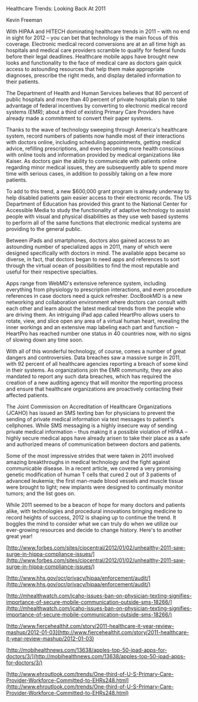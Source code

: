 Healthcare Trends: Looking Back At 2011

Kevin Freeman

With HIPAA and HITECH dominating healthcare trends in 2011 – with no end in sight for 2012 – you can bet that technology is the main focus of this coverage. Electronic medical record conversions are at an all time high as hospitals and medical care providers scramble to qualify for federal funds before their legal deadlines. Healthcare mobile apps have brought new looks and functionality to the face of medical care as doctors gain quick access to astounding resources that help them make appropriate diagnoses, prescribe the right meds, and display detailed information to their patients. 

The Department of Health and Human Services believes that 80 percent of public hospitals and more than 40 percent of private hospitals plan to take advantage of federal incentives by converting to electronic medical record systems (EMR); about a third of existing Primary Care Providers have already made a commitment to convert their paper systems. 

Thanks to the wave of technology sweeping through America's healthcare system, record numbers of patients now handle most of their interactions with doctors online, including scheduling appointments, getting medical advice, refilling prescriptions, and even becoming more health conscious with online tools and information provided by medical organizations like Kaiser. As doctors gain the ability to communicate with patients online regarding minor medical issues, they are subsequently able to spend more time with serious cases, in addition to possibly taking on a few more patients. 

To add to this trend, a new $600,000 grant program is already underway to help disabled patients gain easier access to their electronic records. The US Department of Education has provided this grant to the National Center for Accessible Media to study the functionality of adaptive technology to assist people with visual and physical disabilities as they use web based systems to perform all of the same functions that electronic medical systems are providing to the general public. 

Between iPads and smartphones, doctors also gained access to an astounding number of specialized apps in 2011, many of which were designed specifically with doctors in mind. The available apps became so diverse, in fact, that doctors began to need apps and references to sort through the virtual ocean of possibilities to find the most reputable and useful for their respective specialties. 

Apps range from WebMD's extensive reference system, including everything from physiology to prescription interactions, and even procedure references in case doctors need a quick refresher. DocBookMD is a new networking and collaboration environment where doctors can consult with each other and learn about the latest medical trends from the people who are driving them. An intriguing iPad app called HeartPro allows users to rotate, view, and slice open any area of a virtual human heart, revealing the inner workings and an extensive map labeling each part and function – HeartPro has reached number one status in 40 countries now, with no signs of slowing down any time soon.   

With all of this wonderful technology, of course, comes a number of great dangers and controversies. Data breaches saw a massive surge in 2011, with 92 percent of all healthcare agencies reporting a breach of some kind in their systems. As organizations join the EMR community, they are also mandated to report any such data breaches, which has required the creation of a new auditing agency that will monitor the reporting process and ensure that healthcare organizations are proactively contacting their affected patients. 

The Joint Commission on Accreditation of Healthcare Organizations (JCAHO) has issued an SMS texting ban for physicians to prevent the sending of private medical information via text messages to patient's cellphones. While SMS messaging is a highly insecure way of sending private medical information – thus making it a possible violation of HIPAA – highly secure medical apps have already arisen to take their place as a safe and authorized means of communication between doctors and patients. 

Some of the most impressive strides that were taken in 2011 involved amazing breakthroughs in medical technology and the fight against communicable disease. In a recent article, we covered a very promising genetic modification of human T cells that cured 2 out of 3 patients of advanced leukemia; the first man-made blood vessels and muscle tissue were brought to light; new implants were designed to continually monitor tumors; and the list goes on. 

While 2011 seemed to be a beacon of hope for many doctors and patients alike, with technologies and procedural innovations bringing medicine to record heights of success, 2012 is shaping up to continue the trend. It boggles the mind to consider what we can truly do when we utilize our ever-growing resources and decide to change history. Here's to another great year! 

[http://www.forbes.com/sites/ciocentral/2012/01/02/unhealthy-2011-saw-surge-in-hippa-compliance-issues/](http://www.forbes.com/sites/ciocentral/2012/01/02/unhealthy-2011-saw-surge-in-hippa-compliance-issues/)

[http://www.hhs.gov/ocr/privacy/hipaa/enforcement/audit/](http://www.hhs.gov/ocr/privacy/hipaa/enforcement/audit/)

[http://mhealthwatch.com/jcaho-issues-ban-on-physician-texting-signifies-importance-of-secure-mobile-communication-outside-sms-18266/](http://mhealthwatch.com/jcaho-issues-ban-on-physician-texting-signifies-importance-of-secure-mobile-communication-outside-sms-18266/)

[http://www.fiercehealthit.com/story/2011-healthcare-it-year-review-mashup/2012-01-03](http://www.fiercehealthit.com/story/2011-healthcare-it-year-review-mashup/2012-01-03)

[http://mobihealthnews.com/13638/apples-top-50-ipad-apps-for-doctors/3/](http://mobihealthnews.com/13638/apples-top-50-ipad-apps-for-doctors/3/)

[http://www.ehroutlook.com/trends/One-third-of-U-S-Primary-Care-Provider-Workforce-Committed-to-EHRs248.html](http://www.ehroutlook.com/trends/One-third-of-U-S-Primary-Care-Provider-Workforce-Committed-to-EHRs248.html)

